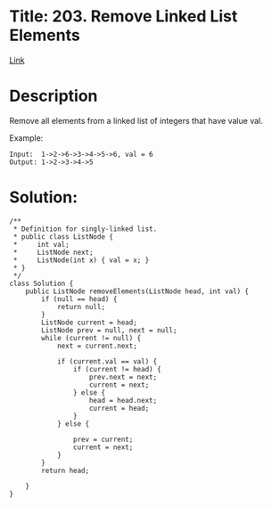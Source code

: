 # Title: 203. Remove Linked List Elements
[Link](https://leetcode.com/problems/remove-linked-list-elements/)

# Description
Remove all elements from a linked list of integers that have value val.

Example:

    Input:  1->2->6->3->4->5->6, val = 6
    Output: 1->2->3->4->5
    
# Solution:
    /**
     * Definition for singly-linked list.
     * public class ListNode {
     *     int val;
     *     ListNode next;
     *     ListNode(int x) { val = x; }
     * }
     */
    class Solution {
        public ListNode removeElements(ListNode head, int val) {
            if (null == head) {
                return null;
            }
            ListNode current = head;
            ListNode prev = null, next = null;
            while (current != null) {
                next = current.next;

                if (current.val == val) {
                    if (current != head) {
                        prev.next = next; 
                        current = next;
                    } else {
                        head = head.next;
                        current = head;
                    }
                } else {

                    prev = current;
                    current = next;
                }
            }
            return head;

        }
    }
